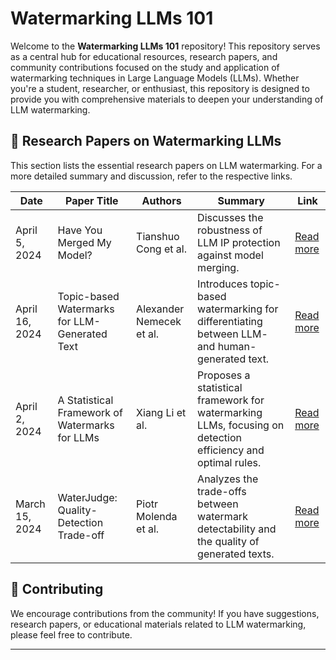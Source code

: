 # Watermarking LLMs 101

Welcome to the **Watermarking LLMs 101** repository! This repository serves as a central hub for educational resources, research papers, and community contributions focused on the study and application of watermarking techniques in Large Language Models (LLMs). Whether you're a student, researcher, or enthusiast, this repository is designed to provide you with comprehensive materials to deepen your understanding of LLM watermarking.

## :page_facing_up: Research Papers on Watermarking LLMs

This section lists the essential research papers on LLM watermarking. For a more detailed summary and discussion, refer to the respective links.

| Date | Paper Title | Authors | Summary | Link |
|------|-------------|---------|---------|------|
| April 5, 2024 | Have You Merged My Model? | Tianshuo Cong et al. | Discusses the robustness of LLM IP protection against model merging. | [Read more](https://arxiv.org/abs/2404.05188) |
| April 16, 2024 | Topic-based Watermarks for LLM-Generated Text | Alexander Nemecek et al. | Introduces topic-based watermarking for differentiating between LLM- and human-generated text. | [Read more](https://arxiv.org/abs/2404.02138) |
| April 2, 2024 | A Statistical Framework of Watermarks for LLMs | Xiang Li et al. | Proposes a statistical framework for watermarking LLMs, focusing on detection efficiency and optimal rules. | [Read more](https://arxiv.org/abs/2404.01245) |
| March 15, 2024 | WaterJudge: Quality-Detection Trade-off | Piotr Molenda et al. | Analyzes the trade-offs between watermark detectability and the quality of generated texts. | [Read more](https://arxiv.org/abs/2403.19548) |

## :raising_hand: Contributing

We encourage contributions from the community! If you have suggestions, research papers, or educational materials related to LLM watermarking, please feel free to contribute.

---
